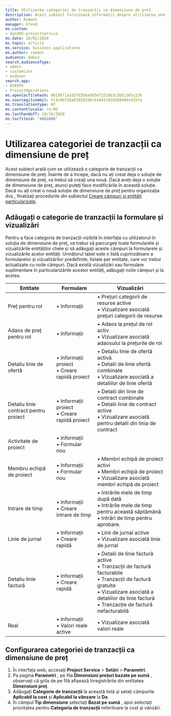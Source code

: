 ```yaml
---
title: Utilizarea categoriei de tranzacții ca dimensiune de preț
description: Acest subiect furnizează informații despre utilizarea unei categorii de tranzacții ca dimensiune de preț.
author: Rumant
manager: kfend
ms.custom:
- dyn365-projectservice
ms.date: 10/01/2020
ms.topic: article
ms.service: business-applications
ms.author: rumant
audience: Admin
search.audienceType:
- admin
- customizer
- enduser
search.app:
- D365PS
- ProjectOperations
ms.openlocfilehash: 0019571a1d37d3b6a503e7221db3c3b51365c236
ms.sourcegitcommit: 5c4c9bf3ba018562d6cb3443c01d550489c415fa
ms.translationtype: HT
ms.contentlocale: ro-RO
ms.lasthandoff: 10/16/2020
ms.locfileid: "4082880"
---
```

# <a name="use-transaction-category-as-a-pricing-dimension"></a>Utilizarea categoriei de tranzacții ca dimensiune de preț
Acest subiect arată cum se utilizează o categorie de tranzacții ca dimensiune de preț. Înainte de a începe, dacă nu ați creat deja o soluție de dimensiune de preț, va trebui să creați una nouă. Dacă aveți deja o soluție de dimensiune de preț, atunci puteți face modificările în această soluție. Dacă nu ați creat o nouă soluție de dimensiune de preț pentru organizația dvs., finalizați procedurile din subiectul [Creare câmpuri și entități particularizate](create-custom-fields-entities.md).

## <a name="add-transaction-category-to-forms-and-views"></a>Adăugați o categorie de tranzacții la formulare și vizualizări
Pentru a face categoria de tranzacții vizibilă în interfața cu utilizatorul în soluția de dimensiune de preț, va trebui să parcurgeți toate formularele și vizualizările entităților cheie și să adăugați aceste câmpuri la formularele și vizualizările acelor entități.
Următorul tabel este o listă cuprinzătoare a formularelor și vizualizărilor predefinite, listate per entitate, care vor trebui actualizate cu noile câmpuri. Dacă există vizualizări sau formulare suplimentare în particularizările acestor entități, adăugați noile câmpuri și la acelea.

|  Entitate        | Formulare     |Vizualizări        |
| ------------------------------|---------------------------------|----------------------------------|
|  Preț pentru rol|• Informații |• Prețuri categorii de resurse active<br> • Vizualizare asociată prețuri categorii de resurse|
|  Adaos de preț pentru rol|• Informații|• Adaos la prețul de rol activ<br>• Vizualizare asociată adaosului la prețurile de rol|
|  Detaliu linie de ofertă|• Informații proiect<br>• Creare rapidă proiect|• Detaliu linie de ofertă activă<br>• Detalii de linie ofertă combinate<br>• Vizualizare asociată a detaliilor de linie ofertă|
|  Detaliu linie contract pentru proiect|• Informații proiect<br>• Creare rapidă proiect|• Detalii din linie de contract combinate<br>• Detalii linie de contract active<br>• Vizualizare asociată pentru detalii din linia de contract|
|  Activitate de proiect|• Informații<br>• Formular nou||
|  Membru echipă de proiect|• Informații<br>• Formular nou|• Membri echipă de proiect activi<br>• Membri echipă de proiect<br>• Vizualizare asociată membri echipă de proiect|
|  Intrare de timp|• Informații<br>• Creare intrare de timp|• Intrările mele de timp după dată<br>• Intrările mele de timp pentru această săptămână<br>• Intrări de timp pentru aprobare.|
|  Linie de jurnal|• Informații<br>• Creare rapidă|• Linii de jurnal active<br>• Vizualizare asociată linie de jurnal|
|  Detaliu linie factură|• Informații<br>• Creare rapidă|• Detalii de linie factură active<br>• Tranzacții de factură facturabile<br>• Tranzacții de factură gratuite<br>• Vizualizare asociată a detaliilor de linie factură<br>• Tranzacție de factură nefacturabilă|
|  Real|• Informații<br>• Valori reale active|• Vizualizare asociată valori reale|

## <a name="set-up-transaction-category-as-a-pricing-dimension"></a>Configurarea categoriei de tranzacții ca dimensiune de preț

1. În interfața web, accesați **Project Service** > **Setări** > **Parametri**. 
2. Pa pagina **Parametri** , pe fila **Dimensiuni prețuri bazate pe sumă** , observați că grila de pe filă afișează înregistrările din entitatea **Dimensiuni preț**.
3. Adăugați **Categorie de tranzacții** la această listă și setați câmpurile **Aplicabil la cost** și **Aplicabil la vânzare** la **Da**.
4. În câmpul **Tip dimensiune** selectați **Bazat pe sumă** , apoi selectați prioritatea pentru **Categoria de tranzacții** referitoare la cost și vânzări.
